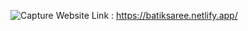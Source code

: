 ![Capture](https://github.com/VidathChamikara/Batik-Saree-Frontend/assets/86880920/eda4b547-1c63-4d52-a748-5c42640c121f)
Website Link : https://batiksaree.netlify.app/
